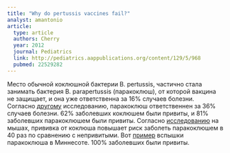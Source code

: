 ```yaml
---
title: "Why do pertussis vaccines fail?"
analyst: amantonio
article:
  type: article
  authors: Cherry
  year: 2012
  journal: Pediatrics
  link: http://pediatrics.aappublications.org/content/129/5/968
  pubmed: 22529282
---
```


Место обычной коклюшной бактерии B. pertussis, частично стала занимать бактерия B. parapertussis (паракоклюш), от которой вакцина не защищает, и она уже ответственна за 16% случаев болезни.
Согласно [другому](https://www.ncbi.nlm.nih.gov/pmc/articles/PMC1719607/) исследованию, паракоклюш ответственнен за 36% случаев болезни.
62% заболевших коклюшем были привиты, и 81% заболевших паракоклюшем были привиты.
Согласно [исследованию](https://www.ncbi.nlm.nih.gov/pmc/articles/PMC2880100/) на мышах, прививка от коклюша повышает риск заболеть паракоклюшем в 40 раз по сравнению с непривитыми.
Вот [пример](https://www.ncbi.nlm.nih.gov/pmc/articles/PMC5440125/) вспышки паракоклюша в Миннесоте. 100% заболевших были привиты.
